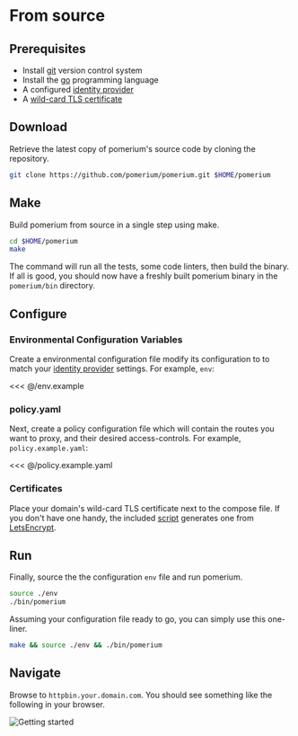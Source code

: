 # From source

## Prerequisites

- Install [git](https://git-scm.com/) version control system
- Install the [go](https://golang.org/doc/install) programming language
- A configured [identity provider]
- A [wild-card TLS certificate](../docs/certificates.md)

## Download

Retrieve the latest copy of pomerium's source code by cloning the repository.

```bash
git clone https://github.com/pomerium/pomerium.git $HOME/pomerium
```

## Make

Build pomerium from source in a single step using make.

```bash
cd $HOME/pomerium
make
```

The command will run all the tests, some code linters, then build the binary. If all is good, you should now have a freshly built pomerium binary in the `pomerium/bin` directory.

## Configure

### Environmental Configuration Variables 

Create a environmental configuration file modify its configuration to to match your [identity provider] settings. For example, `env`: 

<<< @/env.example


### policy.yaml
Next, create a policy configuration file which will contain the routes you want to proxy, and their desired access-controls. For example, `policy.example.yaml`:

<<< @/policy.example.yaml

### Certificates

Place your domain's wild-card TLS certificate next to the compose file. If you don't have one handy, the included [script] generates one from [LetsEncrypt].

## Run

Finally, source the the configuration `env` file and run pomerium.

```bash
source ./env
./bin/pomerium
```

Assuming your configuration file ready to go, you can simply use this one-liner.

```bash
make && source ./env && ./bin/pomerium
```

## Navigate

Browse to `httpbin.your.domain.com`. You should see something like the following in your browser.

![Getting started](./get-started.gif)

[certbot]: https://certbot.eff.org/docs/install.html
[docker]: https://docs.docker.com/install/
[docker-compose]: (https://docs.docker.com/compose/install/)
[download]: https://github.com/pomerium/pomerium/releases
[env.example]: https://github.com/pomerium/pomerium/blob/master/env.example
[google gke]: https://cloud.google.com/kubernetes-engine/docs/quickstart#create_cluster
[helloworld]: https://hub.docker.com/r/tutum/hello-world
[httpbin]: https://httpbin.org/
[identity provider]: ../docs/identity-providers.md
[letsencrypt]: https://letsencrypt.org/
[script]: https://github.com/pomerium/pomerium/blob/master/scripts/generate_wildcard_cert.sh
